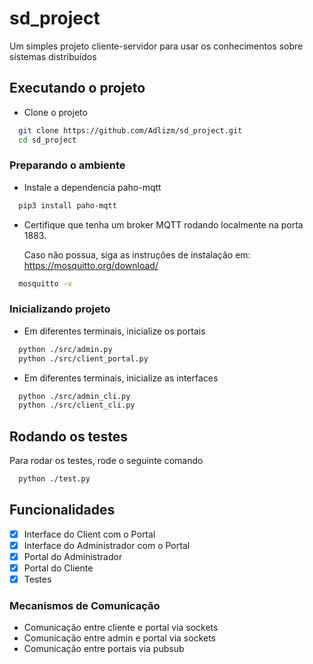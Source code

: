 # sd_project
Um simples projeto cliente-servidor para usar os conhecimentos sobre sistemas distribuídos

## Executando o projeto
- Clone o projeto
```bash
  git clone https://github.com/Adlizm/sd_project.git
  cd sd_project
```

### Preparando o ambiente

- Instale a dependencia paho-mqtt
```bash
  pip3 install paho-mqtt
```

- Certifique que tenha um broker MQTT rodando localmente na porta 1883.
  
  Caso não possua, siga as instruções de instalação em:
  https://mosquitto.org/download/
```bash
  mosquitto -v
```

### Inicializando projeto

- Em diferentes terminais, inicialize os portais
```bash
  python ./src/admin.py
  python ./src/client_portal.py
```

- Em diferentes terminais, inicialize as interfaces
```bash
  python ./src/admin_cli.py
  python ./src/client_cli.py
```
## Rodando os testes

Para rodar os testes, rode o seguinte comando

```bash
  python ./test.py
```


## Funcionalidades

- [x] Interface do Client com o Portal
- [x] Interface do Administrador com o Portal
- [x] Portal do Administrador
- [x] Portal do Cliente
- [x] Testes

### Mecanismos de Comunicação
- Comunicação entre cliente e portal via sockets
- Comunicação entre admin e portal via sockets
- Comunicação entre portais via pubsub

